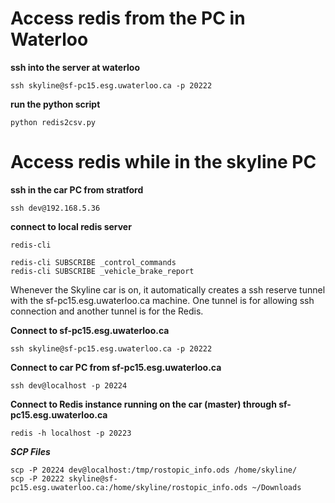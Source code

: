 # Access redis from the PC in Waterloo

**ssh into the server at waterloo**

    ssh skyline@sf-pc15.esg.uwaterloo.ca -p 20222

**run the python script**

    python redis2csv.py

# Access redis while in the skyline PC

**ssh in the car PC from stratford**

    ssh dev@192.168.5.36

**connect to local redis server**

    redis-cli

    redis-cli SUBSCRIBE _control_commands
    redis-cli SUBSCRIBE _vehicle_brake_report


Whenever the Skyline car is on, it automatically creates a ssh reserve tunnel with the sf-pc15.esg.uwaterloo.ca machine. One tunnel is for allowing ssh connection and another tunnel is for the Redis. 

**Connect to  sf-pc15.esg.uwaterloo.ca**

    ssh skyline@sf-pc15.esg.uwaterloo.ca -p 20222

**Connect to car PC from sf-pc15.esg.uwaterloo.ca**

    ssh dev@localhost -p 20224  

**Connect to Redis instance running on the car (master) through sf-pc15.esg.uwaterloo.ca** 

    redis -h localhost -p 20223  

***SCP Files***

    scp -P 20224 dev@localhost:/tmp/rostopic_info.ods /home/skyline/
    scp -P 20222 skyline@sf-pc15.esg.uwaterloo.ca:/home/skyline/rostopic_info.ods ~/Downloads